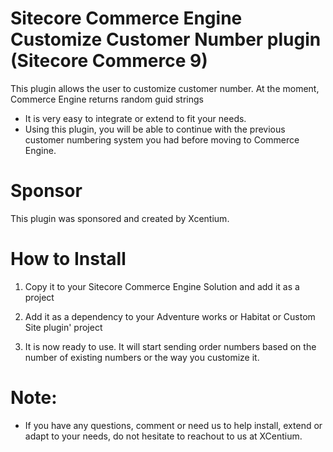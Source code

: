 ﻿
Sitecore Commerce Engine Customize Customer Number plugin (Sitecore Commerce 9)
======================================

This plugin allows the user to customize customer number. At the moment, Commerce Engine returns random guid strings 
- It is very easy to integrate or extend to fit your needs.
- Using this plugin, you will be able to continue with the previous customer numbering system you had before moving to Commerce Engine.


Sponsor
=======
This plugin was sponsored and created by Xcentium.

How to Install
==============

1. Copy it to your Sitecore Commerce Engine Solution and add it as a project 


2. Add it as a dependency to your Adventure works or Habitat or Custom Site plugin' project


3. It is now ready to use. It will start sending order numbers based on the number of existing numbers or the way you customize it. 

Note:
=====

- If you have any questions, comment or need us to help install, extend or adapt to your needs, do not hesitate to reachout to us at XCentium.




